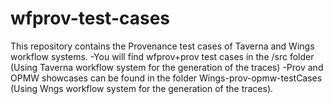 wfprov-test-cases
=================
This repository contains the Provenance test cases of Taverna and Wings workflow systems.
-You will find wfprov+prov test cases in the /src folder (Using Taverna workflow system for the generation of the traces)
-Prov and OPMW showcases can be found in the folder Wings-prov-opmw-testCases (Using Wngs workflow system for the generation of the traces).